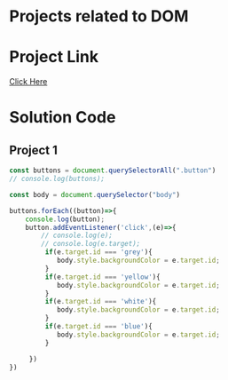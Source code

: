 # Projects related to DOM

# Project Link
[Click Here](https://stackblitz.com/edit/vitejs-vite-pajjzt?file=index.html)

# Solution Code

## Project 1

```javascript
const buttons = document.querySelectorAll(".button")
// console.log(buttons);

const body = document.querySelector("body") 

buttons.forEach((button)=>{
    console.log(button);
    button.addEventListener('click',(e)=>{
        // console.log(e);
        // console.log(e.target);
         if(e.target.id === 'grey'){
            body.style.backgroundColor = e.target.id;
         }
         if(e.target.id === 'yellow'){
            body.style.backgroundColor = e.target.id;
         }  
         if(e.target.id === 'white'){
            body.style.backgroundColor = e.target.id;
         }  
         if(e.target.id === 'blue'){
            body.style.backgroundColor = e.target.id;
         }    

     })
})
```
